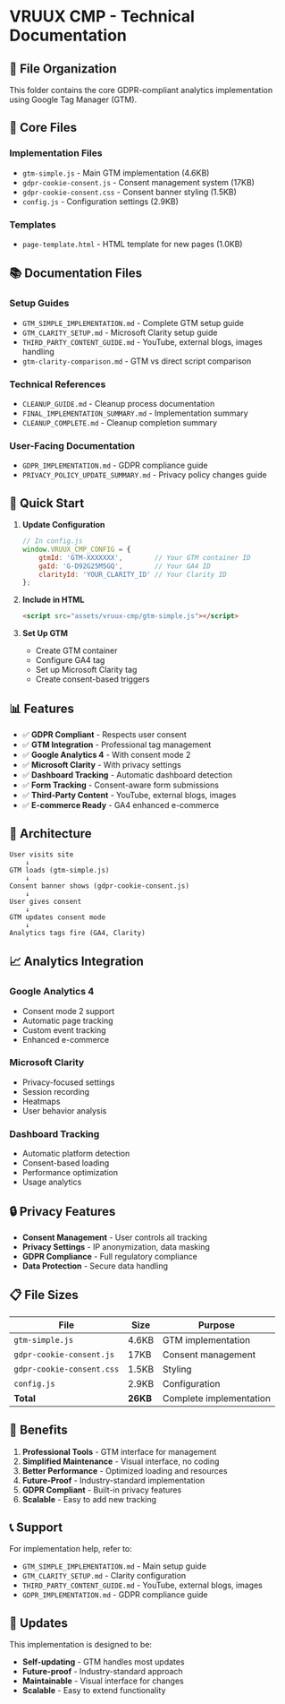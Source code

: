 # VRUUX CMP - Technical Documentation

## 📁 **File Organization**

This folder contains the core GDPR-compliant analytics implementation using Google Tag Manager (GTM).

## 📄 **Core Files**

### **Implementation Files**
- `gtm-simple.js` - Main GTM implementation (4.6KB)
- `gdpr-cookie-consent.js` - Consent management system (17KB)
- `gdpr-cookie-consent.css` - Consent banner styling (1.5KB)
- `config.js` - Configuration settings (2.9KB)

### **Templates**
- `page-template.html` - HTML template for new pages (1.0KB)

## 📚 **Documentation Files**

### **Setup Guides**
- `GTM_SIMPLE_IMPLEMENTATION.md` - Complete GTM setup guide
- `GTM_CLARITY_SETUP.md` - Microsoft Clarity setup guide
- `THIRD_PARTY_CONTENT_GUIDE.md` - YouTube, external blogs, images handling
- `gtm-clarity-comparison.md` - GTM vs direct script comparison

### **Technical References**
- `CLEANUP_GUIDE.md` - Cleanup process documentation
- `FINAL_IMPLEMENTATION_SUMMARY.md` - Implementation summary
- `CLEANUP_COMPLETE.md` - Cleanup completion summary

### **User-Facing Documentation**
- `GDPR_IMPLEMENTATION.md` - GDPR compliance guide
- `PRIVACY_POLICY_UPDATE_SUMMARY.md` - Privacy policy changes guide

## 🚀 **Quick Start**

1. **Update Configuration**
   ```javascript
   // In config.js
   window.VRUUX_CMP_CONFIG = {
       gtmId: 'GTM-XXXXXXX',        // Your GTM container ID
       gaId: 'G-D92G25M5GQ',        // Your GA4 ID
       clarityId: 'YOUR_CLARITY_ID' // Your Clarity ID
   };
   ```

2. **Include in HTML**
   ```html
   <script src="assets/vruux-cmp/gtm-simple.js"></script>
   ```

3. **Set Up GTM**
   - Create GTM container
   - Configure GA4 tag
   - Set up Microsoft Clarity tag
   - Create consent-based triggers

## 📊 **Features**

- ✅ **GDPR Compliant** - Respects user consent
- ✅ **GTM Integration** - Professional tag management
- ✅ **Google Analytics 4** - With consent mode 2
- ✅ **Microsoft Clarity** - With privacy settings
- ✅ **Dashboard Tracking** - Automatic dashboard detection
- ✅ **Form Tracking** - Consent-aware form submissions
- ✅ **Third-Party Content** - YouTube, external blogs, images
- ✅ **E-commerce Ready** - GA4 enhanced e-commerce

## 🔧 **Architecture**

```
User visits site
    ↓
GTM loads (gtm-simple.js)
    ↓
Consent banner shows (gdpr-cookie-consent.js)
    ↓
User gives consent
    ↓
GTM updates consent mode
    ↓
Analytics tags fire (GA4, Clarity)
```

## 📈 **Analytics Integration**

### **Google Analytics 4**
- Consent mode 2 support
- Automatic page tracking
- Custom event tracking
- Enhanced e-commerce

### **Microsoft Clarity**
- Privacy-focused settings
- Session recording
- Heatmaps
- User behavior analysis

### **Dashboard Tracking**
- Automatic platform detection
- Consent-based loading
- Performance optimization
- Usage analytics

## 🔒 **Privacy Features**

- **Consent Management** - User controls all tracking
- **Privacy Settings** - IP anonymization, data masking
- **GDPR Compliance** - Full regulatory compliance
- **Data Protection** - Secure data handling

## 📋 **File Sizes**

| File | Size | Purpose |
|------|------|---------|
| `gtm-simple.js` | 4.6KB | GTM implementation |
| `gdpr-cookie-consent.js` | 17KB | Consent management |
| `gdpr-cookie-consent.css` | 1.5KB | Styling |
| `config.js` | 2.9KB | Configuration |
| **Total** | **26KB** | Complete implementation |

## 🎯 **Benefits**

1. **Professional Tools** - GTM interface for management
2. **Simplified Maintenance** - Visual interface, no coding
3. **Better Performance** - Optimized loading and resources
4. **Future-Proof** - Industry-standard implementation
5. **GDPR Compliant** - Built-in privacy features
6. **Scalable** - Easy to add new tracking

## 📞 **Support**

For implementation help, refer to:
- `GTM_SIMPLE_IMPLEMENTATION.md` - Main setup guide
- `GTM_CLARITY_SETUP.md` - Clarity configuration
- `THIRD_PARTY_CONTENT_GUIDE.md` - YouTube, external blogs, images
- `GDPR_IMPLEMENTATION.md` - GDPR compliance guide

## 🔄 **Updates**

This implementation is designed to be:
- **Self-updating** - GTM handles most updates
- **Future-proof** - Industry-standard approach
- **Maintainable** - Visual interface for changes
- **Scalable** - Easy to extend functionality 